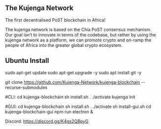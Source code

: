 ## The Kujenga Network

The first decentralised PoST blockchain in Africa!

The kujenga network is based on the Chia PoST consensus mechanism. Our goal isn’t to innovate in terms of the codebase, but rather by using the kujenga network as a platform, we can promote crypto and on-ramp the people of Africa into the greater global crypto ecosystem.

## Ubuntu Install

sudo apt-get update
sudo apt-get upgrade -y
sudo apt install git -y

git clone https://github.com/Kujenga-Network/kujenga-blockchain --recurse-submodules

#CLI:
cd kujenga-blockchain
sh install.sh
. ./activate
kujenga init

#GUI:
cd kujenga-blockchain
sh install.sh
. ./activate
sh install-gui.sh
cd kujenga-blockchain-gui
npm run electron &


Discord: https://discord.gg/K4gs2QBpyG
